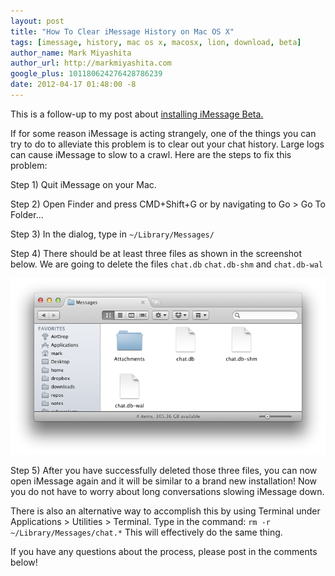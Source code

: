 ```yaml
---
layout: post
title: "How To Clear iMessage History on Mac OS X"
tags: [imessage, history, mac os x, macosx, lion, download, beta]
author_name: Mark Miyashita
author_url: http://markmiyashita.com
google_plus: 101180624276428786239
date: 2012-04-17 01:48:00 -8
---
```


This is a follow-up to my post about <a href="/download-imessage-beta-for-mac-os-x-lion/">installing iMessage Beta.</a>

If for some reason iMessage is acting strangely, one of the things you can try to do to alleviate this problem is to clear out your chat history. Large logs can cause iMessage to slow to a crawl. Here are the steps to fix this problem:

Step 1) Quit iMessage on your Mac.

Step 2) Open Finder and press CMD+Shift+G or by navigating to Go > Go To Folder...

Step 3) In the dialog, type in <code>~/Library/Messages/</code>

Step 4) There should be at least three files as shown in the screenshot below. We are going to delete the files <code>chat.db</code> <code>chat.db-shm</code> and <code>chat.db-wal</code>

<img class="clear blog-image-full-border" src="/images/imessage_logs.png" title="iMessage">

Step 5) After you have successfully deleted those three files, you can now open iMessage again and it will be similar to a brand new installation! Now you do not have to worry about long conversations slowing iMessage down. 

There is also an alternative way to accomplish this by using Terminal under Applications > Utilities > Terminal. Type in the command:
<code>rm -r ~/Library/Messages/chat.*</code>
This will effectively do the same thing. 

If you have any questions about the process, please post in the comments below!
